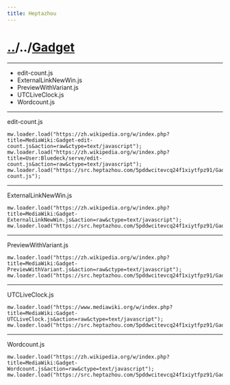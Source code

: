 ```yaml
---
title: Heptazhou
---
```


#	[..](../..)/../[Gadget](https://github.com/Heptazhou/src/tree/master/docs/5pddwcitevcq24f1xiytfpz91/Gadget)
*****
+	edit-count.js
+	ExternalLinkNewWin.js
+	PreviewWithVariant.js
+	UTCLiveClock.js
+	Wordcount.js

*****
edit-count.js

	mw.loader.load("https://zh.wikipedia.org/w/index.php?title=MediaWiki:Gadget-edit-count.js&action=raw&ctype=text/javascript");
	mw.loader.load("https://zh.wikipedia.org/w/index.php?title=User:Bluedeck/serve/edit-count.js&action=raw&ctype=text/javascript");
	mw.loader.load("https://src.heptazhou.com/5pddwcitevcq24f1xiytfpz91/Gadget/edit-count.js");

*****
ExternalLinkNewWin.js

	mw.loader.load("https://zh.wikipedia.org/w/index.php?title=MediaWiki:Gadget-ExternalLinkNewWin.js&action=raw&ctype=text/javascript");
	mw.loader.load("https://src.heptazhou.com/5pddwcitevcq24f1xiytfpz91/Gadget/ExternalLinkNewWin.js");

*****
PreviewWithVariant.js

	mw.loader.load("https://zh.wikipedia.org/w/index.php?title=MediaWiki:Gadget-PreviewWithVariant.js&action=raw&ctype=text/javascript");
	mw.loader.load("https://src.heptazhou.com/5pddwcitevcq24f1xiytfpz91/Gadget/PreviewWithVariant.js");

*****
UTCLiveClock.js

	mw.loader.load("https://www.mediawiki.org/w/index.php?title=MediaWiki:Gadget-UTCLiveClock.js&action=raw&ctype=text/javascript");
	mw.loader.load("https://src.heptazhou.com/5pddwcitevcq24f1xiytfpz91/Gadget/UTCLiveClock.js");

*****
Wordcount.js

	mw.loader.load("https://zh.wikipedia.org/w/index.php?title=MediaWiki:Gadget-Wordcount.js&action=raw&ctype=text/javascript");
	mw.loader.load("https://src.heptazhou.com/5pddwcitevcq24f1xiytfpz91/Gadget/Wordcount.js");

